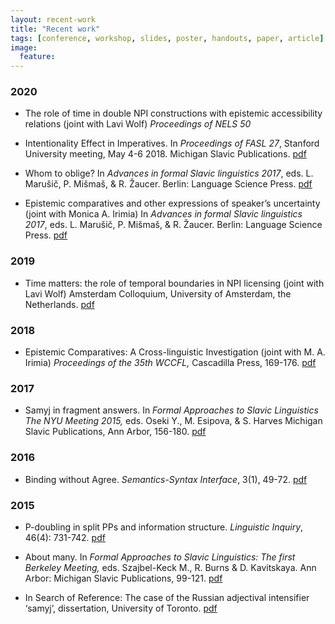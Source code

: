 ```yaml
---
layout: recent-work
title: "Recent work"
tags: [conference, workshop, slides, poster, handouts, paper, article]
image:
  feature: 
---
```




### 2020 

* The role of time in double NPI constructions with epistemic accessibility relations  (joint with Lavi Wolf) *Proceedings of NELS 50* 

* Intentionality Effect in Imperatives. In *Proceedings of FASL 27*, Stanford University meeting, May 4-6 2018. Michigan Slavic Publications. [pdf](/docs/Goncharov_2020-fasl27)

* Whom to oblige? In *Advances in formal Slavic linguistics 2017*, eds. L. Marušič, P. Mišmaš, & R. Žaucer. Berlin: Language Science Press. [pdf](/docs/Goncharov_2020-WhomToOblige.pdf)

* Epistemic comparatives and other expressions of speaker’s uncertainty (joint with Monica A. Irimia) In *Advances in formal Slavic linguistics 2017*, eds. L. Marušič, P. Mišmaš, & R. Žaucer. Berlin: Language Science Press. [pdf](/docs/Goncharov_Irimia_2020-EpistEvid.pdf)

### 2019

* Time matters: the role of temporal boundaries in NPI licensing (joint with Lavi Wolf)
   Amsterdam Colloquium, University of Amsterdam, the Netherlands. [pdf]() 

### 2018

* Epistemic Comparatives: A Cross-linguistic Investigation (joint with M. A. Irimia) *Proceedings of the 35th WCCFL,* Cascadilla Press, 169-176. [pdf]()

### 2017

* Samyj in fragment answers. In *Formal Approaches to Slavic Linguistics The NYU Meeting 2015,* eds. Oseki Y., M. Esipova, & S. Harves Michigan Slavic Publications, Ann Arbor, 156-180. [pdf](link)

### 2016

* Binding without Agree. *Semantics-Syntax Interface*, 3(1), 49-72. [pdf](link)

### 2015

* P-doubling in split PPs and information structure. *Linguistic Inquiry*, 46(4): 731-742. [pdf](link)

* About many. In *Formal Approaches to Slavic Linguistics: The first Berkeley Meeting,* eds. Szajbel-Keck M., R. Burns & D. Kavitskaya. Ann Arbor: Michigan Slavic Publications, 99-121. [pdf]()

* In Search of Reference: The case of the Russian adjectival intensifier ‘samyj’, dissertation, University of Toronto. [pdf]()